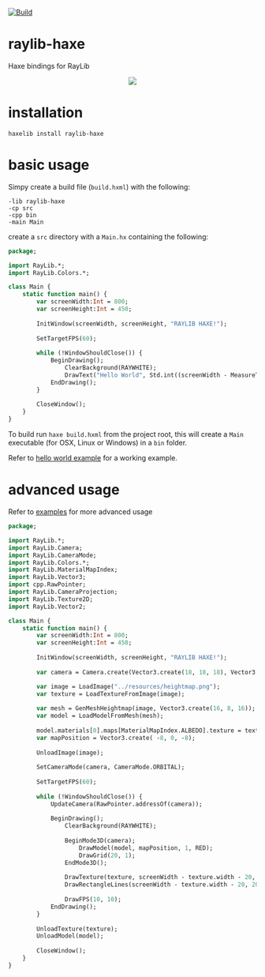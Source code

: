 [![Build](https://github.com/haxeui/raylib-haxe/actions/workflows/build.yml/badge.svg)](https://github.com/haxeui/raylib-haxe/actions/workflows/build.yml)

# raylib-haxe

Haxe bindings for RayLib

<p align="center">
  <img src="https://raw.githubusercontent.com/haxeui/raylib-haxe/main/.github/images/screen.png"/>
</p>

# installation

```
haxelib install raylib-haxe
```

# basic usage

Simpy create a build file (`build.hxml`) with the following:

```
-lib raylib-haxe
-cp src
-cpp bin
-main Main
```

create a `src` directory with a `Main.hx` containing the following:

```haxe
package;

import RayLib.*;
import RayLib.Colors.*;

class Main {
    static function main() {
        var screenWidth:Int = 800;
        var screenHeight:Int = 450;
        
        InitWindow(screenWidth, screenHeight, "RAYLIB HAXE!");
        
        SetTargetFPS(60);
        
        while (!WindowShouldClose()) {
            BeginDrawing();
                ClearBackground(RAYWHITE);
                DrawText("Hello World", Std.int((screenWidth - MeasureText("Hello World", 20)) / 2), 25, 20, GRAY);
            EndDrawing();
        }
        
        CloseWindow();
    }
}
```

To build run `haxe build.hxml` from the project root, this will create a `Main` executable (for OSX, Linux or Windows) in a `bin` folder.

Refer to [hello world example](https://github.com/haxeui/raylib-haxe/tree/main/examples/hello-world) for a working example. 



# advanced usage

Refer to [examples](https://github.com/haxeui/raylib-haxe/tree/main/examples) for more advanced usage

```haxe
package;

import RayLib.*;
import RayLib.Camera;
import RayLib.CameraMode;
import RayLib.Colors.*;
import RayLib.MaterialMapIndex;
import RayLib.Vector3;
import cpp.RawPointer;
import RayLib.CameraProjection;
import RayLib.Texture2D;
import RayLib.Vector2;

class Main {
    static function main() {
        var screenWidth:Int = 800;
        var screenHeight:Int = 450;
        
        InitWindow(screenWidth, screenHeight, "RAYLIB HAXE!");
        
        var camera = Camera.create(Vector3.create(18, 18, 18), Vector3.create(0, 0, 0), Vector3.create(0, 1, 0), 45, 0);

        var image = LoadImage("../resources/heightmap.png");
        var texture = LoadTextureFromImage(image); 
        
        var mesh = GenMeshHeightmap(image, Vector3.create(16, 8, 16));
        var model = LoadModelFromMesh(mesh); 
        
        model.materials[0].maps[MaterialMapIndex.ALBEDO].texture = texture;
        var mapPosition = Vector3.create( -8, 0, -8);
        
        UnloadImage(image);
        
        SetCameraMode(camera, CameraMode.ORBITAL);
        
        SetTargetFPS(60); 
        
        while (!WindowShouldClose()) {
            UpdateCamera(RawPointer.addressOf(camera));
            
            BeginDrawing();
                ClearBackground(RAYWHITE);
                
                BeginMode3D(camera);
                    DrawModel(model, mapPosition, 1, RED);
                    DrawGrid(20, 1);
                EndMode3D();
                
                DrawTexture(texture, screenWidth - texture.width - 20, 20, WHITE);
                DrawRectangleLines(screenWidth - texture.width - 20, 20, texture.width, texture.height, GREEN);
                
                DrawFPS(10, 10);
            EndDrawing();
        }
        
        UnloadTexture(texture);
        UnloadModel(model);
        
        CloseWindow();
    }
}

```
